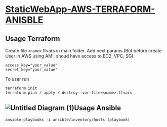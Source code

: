 # [StaticWebApp-AWS-TERRAFORM-ANISBLE](https://github.com/Mikitasz/StaticWebApp-AWS-TERRAFORM-ANISBLE)

## Usage Terraform

Create file `<name>`.tfvars in main folder. Add next params (But before create User in AWS using AMI, shoud have access to EC2, VPC, SG):

```
access_key="your_value"
secret_key="your_value"
```

To user run

```
terraform init
terraform plan / apply / destroy -var-file=<name>.tfvars
```

## ![Untitled Diagram (1)](https://github.com/Mikitasz/StaticWebApp-AWS-TERRAFORM-ANISBLE/assets/94795099/1b646a61-0068-4519-9da6-f4284ecfc662)Usage Ansible

```
ansible-playbooks -i ansible/inventory/hosts (playbook)
```
